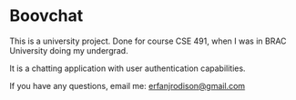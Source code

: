 # Boovchat
This is a university project. Done for course CSE 491, when I was in BRAC University doing my undergrad. 

It is a chatting application with user authentication capabilities.

If you have any questions, email me: erfanjrodison@gmail.com
